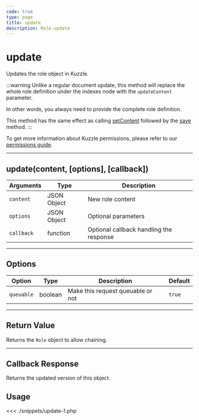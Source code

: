 ```yaml
---
code: true
type: page
title: update
description: Role:update
---
```


# update

Updates the role object in Kuzzle.

:::warning
Unlike a regular document update, this method will replace the whole role definition under the indexes node with the `updateContent` parameter.

In other words, you always need to provide the complete role definition.

This method has the same effect as calling [setContent](/sdk/php/3/core-classes/role/set-content/) followed by the [save](/sdk/php/3/core-classes/role/save) method.
:::

To get more information about Kuzzle permissions, please refer to our [permissions guide](/core/1/guides/essentials/security/#user-permissions).

---

## update(content, [options], [callback])

| Arguments  | Type        | Description                             |
| ---------- | ----------- | --------------------------------------- |
| `content`  | JSON Object | New role content                        |
| `options`  | JSON Object | Optional parameters                     |
| `callback` | function    | Optional callback handling the response |

---

## Options

| Option     | Type    | Description                       | Default |
| ---------- | ------- | --------------------------------- | ------- |
| `queuable` | boolean | Make this request queuable or not | `true`  |

---

## Return Value

Returns the `Role` object to allow chaining.

---

## Callback Response

Returns the updated version of this object.

## Usage

<<< ./snippets/update-1.php
